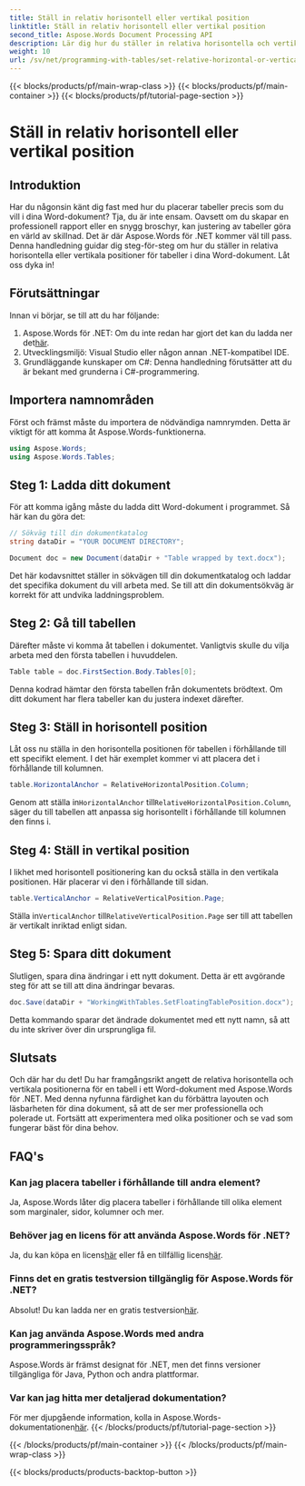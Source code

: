 ```yaml
---
title: Ställ in relativ horisontell eller vertikal position
linktitle: Ställ in relativ horisontell eller vertikal position
second_title: Aspose.Words Document Processing API
description: Lär dig hur du ställer in relativa horisontella och vertikala positioner för tabeller i Word-dokument med Aspose.Words för .NET med denna steg-för-steg-guide.
weight: 10
url: /sv/net/programming-with-tables/set-relative-horizontal-or-vertical-position/
---
```


{{< blocks/products/pf/main-wrap-class >}}
{{< blocks/products/pf/main-container >}}
{{< blocks/products/pf/tutorial-page-section >}}

# Ställ in relativ horisontell eller vertikal position

## Introduktion

Har du någonsin känt dig fast med hur du placerar tabeller precis som du vill i dina Word-dokument? Tja, du är inte ensam. Oavsett om du skapar en professionell rapport eller en snygg broschyr, kan justering av tabeller göra en värld av skillnad. Det är där Aspose.Words för .NET kommer väl till pass. Denna handledning guidar dig steg-för-steg om hur du ställer in relativa horisontella eller vertikala positioner för tabeller i dina Word-dokument. Låt oss dyka in!

## Förutsättningar

Innan vi börjar, se till att du har följande:

1.  Aspose.Words för .NET: Om du inte redan har gjort det kan du ladda ner det[här](https://releases.aspose.com/words/net/).
2. Utvecklingsmiljö: Visual Studio eller någon annan .NET-kompatibel IDE.
3. Grundläggande kunskaper om C#: Denna handledning förutsätter att du är bekant med grunderna i C#-programmering.

## Importera namnområden

Först och främst måste du importera de nödvändiga namnrymden. Detta är viktigt för att komma åt Aspose.Words-funktionerna.

```csharp
using Aspose.Words;
using Aspose.Words.Tables;
```

## Steg 1: Ladda ditt dokument

För att komma igång måste du ladda ditt Word-dokument i programmet. Så här kan du göra det:

```csharp
// Sökväg till din dokumentkatalog
string dataDir = "YOUR DOCUMENT DIRECTORY";

Document doc = new Document(dataDir + "Table wrapped by text.docx");
```

Det här kodavsnittet ställer in sökvägen till din dokumentkatalog och laddar det specifika dokument du vill arbeta med. Se till att din dokumentsökväg är korrekt för att undvika laddningsproblem.

## Steg 2: Gå till tabellen

Därefter måste vi komma åt tabellen i dokumentet. Vanligtvis skulle du vilja arbeta med den första tabellen i huvuddelen.

```csharp
Table table = doc.FirstSection.Body.Tables[0];
```

Denna kodrad hämtar den första tabellen från dokumentets brödtext. Om ditt dokument har flera tabeller kan du justera indexet därefter.

## Steg 3: Ställ in horisontell position

Låt oss nu ställa in den horisontella positionen för tabellen i förhållande till ett specifikt element. I det här exemplet kommer vi att placera det i förhållande till kolumnen.

```csharp
table.HorizontalAnchor = RelativeHorizontalPosition.Column;
```

 Genom att ställa in`HorizontalAnchor` till`RelativeHorizontalPosition.Column`, säger du till tabellen att anpassa sig horisontellt i förhållande till kolumnen den finns i.

## Steg 4: Ställ in vertikal position

I likhet med horisontell positionering kan du också ställa in den vertikala positionen. Här placerar vi den i förhållande till sidan.

```csharp
table.VerticalAnchor = RelativeVerticalPosition.Page;
```

 Ställa in`VerticalAnchor` till`RelativeVerticalPosition.Page` ser till att tabellen är vertikalt inriktad enligt sidan.

## Steg 5: Spara ditt dokument

Slutligen, spara dina ändringar i ett nytt dokument. Detta är ett avgörande steg för att se till att dina ändringar bevaras.

```csharp
doc.Save(dataDir + "WorkingWithTables.SetFloatingTablePosition.docx");
```

Detta kommando sparar det ändrade dokumentet med ett nytt namn, så att du inte skriver över din ursprungliga fil.

## Slutsats

Och där har du det! Du har framgångsrikt angett de relativa horisontella och vertikala positionerna för en tabell i ett Word-dokument med Aspose.Words för .NET. Med denna nyfunna färdighet kan du förbättra layouten och läsbarheten för dina dokument, så att de ser mer professionella och polerade ut. Fortsätt att experimentera med olika positioner och se vad som fungerar bäst för dina behov.

## FAQ's

### Kan jag placera tabeller i förhållande till andra element?  
Ja, Aspose.Words låter dig placera tabeller i förhållande till olika element som marginaler, sidor, kolumner och mer.

### Behöver jag en licens för att använda Aspose.Words för .NET?  
 Ja, du kan köpa en licens[här](https://purchase.aspose.com/buy) eller få en tillfällig licens[här](https://purchase.aspose.com/temporary-license/).

### Finns det en gratis testversion tillgänglig för Aspose.Words för .NET?  
 Absolut! Du kan ladda ner en gratis testversion[här](https://releases.aspose.com/).

### Kan jag använda Aspose.Words med andra programmeringsspråk?  
Aspose.Words är främst designat för .NET, men det finns versioner tillgängliga för Java, Python och andra plattformar.

### Var kan jag hitta mer detaljerad dokumentation?  
För mer djupgående information, kolla in Aspose.Words-dokumentationen[här](https://reference.aspose.com/words/net/).
{{< /blocks/products/pf/tutorial-page-section >}}

{{< /blocks/products/pf/main-container >}}
{{< /blocks/products/pf/main-wrap-class >}}

{{< blocks/products/products-backtop-button >}}
